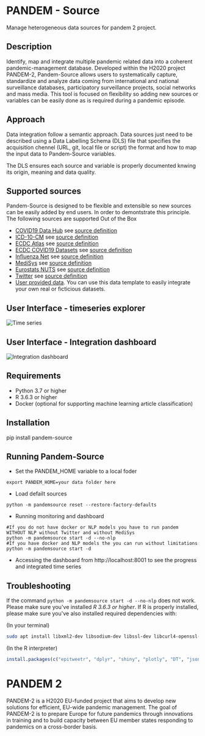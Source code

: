 # PANDEM - Source
Manage heterogeneous data sources for pandem 2 project. 

## Description
Identify, map and integrate multiple pandemic related data into a coherent pandemic-management database. Developed within the H2020 project PANDEM-2, Pandem-Source allows users to systematically capture, standardize and analyze data coming from international and national surveillance databases, participatory surveillance projects, social networks and mass media. This tool is focused on flexibility so adding new sources or variables can be easily done as is required during a pandemic episode. 

## Approach
Data integration follow a semantic approach. Data sources just need to be described using a Data Labelling Schema (DLS) file that specifies the acquisition chennel (URL, git, local file or script) the format and how to map the input data to Pandem-Source variables.

The DLS ensures each source and variable is properly documented knwing its origin, meaning and data quality.

## Supported sources
Pandem-Source is designed to be flexible and extensible so new sources can be easily added by end users. In order to demontstrate this principle. The following sources are supported Out of the Box

- [COVID19 Data Hub](https://covid19datahub.io/) see [source definition](https://github.com/pandem2/pandem-source/blob/main/pandemsource/data/DLS/covid19-datahub.json)
- [ICD-10-CM](https://www.cdc.gov/nchs/icd/icd10cm.htm) see [source definition](https://github.com/pandem2/pandem-source/blob/main/pandemsource/data/DLS/ICD-10-diseases-list.json) 
- [ECDC Atlas](https://www.ecdc.europa.eu/en/surveillance-atlas-infectious-diseases) see [source definition](https://github.com/pandem2/pandem-source/blob/main/pandemsource/data/DLS/ecdc-atlas-influenza.json)
- [ECDC COVID19 Datasets](https://www.ecdc.europa.eu/en/covid-19/data) see [source definition](https://github.com/pandem2/pandem-source/blob/main/pandemsource/data/DLS/ecdc-covid19-variants.json)
- [Influenza Net](http://www.influenzanet.info) see [source definition](https://github.com/pandem2/pandem-source/blob/main/pandemsource/data/DLS/influenza-net.json)
- [MediSys](https://medisys.newsbrief.eu/medisys/) see [source definition](https://github.com/pandem2/pandem-source/blob/main/pandemsource/data/DLS/medisys.json)
- [Eurostats NUTS](https://ec.europa.eu/eurostat/web/gisco/geodata/reference-data/administrative-units-statistical-units/nuts) see [source definition](https://github.com/pandem2/pandem-source/blob/main/pandemsource/data/DLS/nuts-eurostat.json)
- [Twitter](https://twitter.com) see [source definition](https://github.com/pandem2/pandem-source/blob/main/pandemsource/data/DLS/twitter.json)
- [User provided data](https://github.com/pandem2/pandem-source/blob/main/pandemsource/data/input-local-defaults/M.12%20Upload%20templates_end_users.xlsx?raw=true). You can use this data template to easily integrate your own real or ficticious datasets.

## User Interface - timeseries explorer
![Time series](https://github.com/pandem2/pandem-source/raw/main/img/P2.timeseries.png)

## User Interface - Integration dashboard
![Integration dashboard](https://github.com/pandem2/pandem-source/raw/main/img/P2.Integration.png)

## Requirements
- Python 3.7 or higher
- R 3.6.3 or higher
- Docker (optional for supporting machine learning article classification)

## Installation
pip install pandem-source

## Running Pandem-Source

- Set the PANDEM\_HOME variable to a local foder
``` 
export PANDEM_HOME=your data folder here 
```
- Load defailt sources
```
python -m pandemsource reset --restore-factory-defaults
```
- Running monitoring and dashboard 
```
#If you do not have docker or NLP models you have to run pandem WITHOUT NLP without Twitter and without MediSys
python -m pandemsource start -d --no-nlp  
#If you have docker and NLP models the you can run without limitations
python -m pandemsource start -d 
```
- Accessing the dashboard from http://localhost:8001 to see the progress and integrated time series

## Troubleshooting

If the command `python -m pandemsource start -d --no-nlp` does not work. Please make sure you've installed *R 3.6.3 or higher*. If R is properly installed, please make sure you've also installed required dependencies with:

(In your terminal)
```bash
sudo apt install libxml2-dev libsodium-dev libssl-dev libcurl4-openssl-dev
```

(In the R interpreter)
```R
install.packages(c("epitweetr", "dplyr", "shiny", "plotly", "DT", "jsonlite", "httr"))
```


# PANDEM 2

PANDEM-2 is a H2020 EU-funded project that aims to develop new solutions for efficient, EU-wide pandemic management. The goal of PANDEM-2 is to prepare Europe for future pandemics through innovations in training and to build capacity between EU member states responding to pandemics on a cross-border basis.


